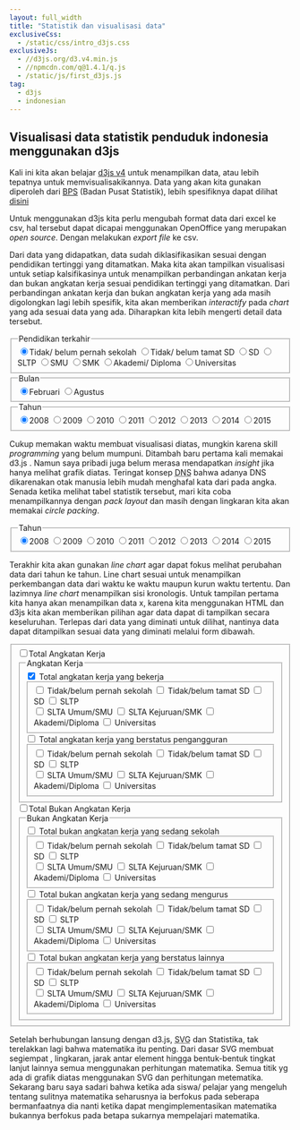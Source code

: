 ```yaml
---
layout: full_width
title: "Statistik dan visualisasi data"
exclusiveCss:
  - /static/css/intro_d3js.css
exclusiveJs:
  - //d3js.org/d3.v4.min.js
  - //npmcdn.com/q@1.4.1/q.js
  - /static/js/first_d3js.js
tag:
  - d3js
  - indonesian
---
```

<article class="well well-lg">
  <h1>Visualisasi data statistik penduduk indonesia menggunakan d3js
  </h1>
  <p>
    Kali ini kita akan belajar <a href="d3js.org">d3js v4</a> untuk menampilkan data, atau lebih tepatnya untuk memvisualisakikannya.
    Data yang akan kita gunakan diperoleh dari <a href="bps.go.id">BPS</a> (Badan Pusat Statistik), lebih spesifiknya dapat dilihat <a href="https://www.bps.go.id/linkTabelStatis/view/id/1904">disini</a>
  </p>
  <p>
    Untuk menggunakan d3js kita perlu mengubah format data dari excel ke csv, hal tersebut dapat dicapai menggunakan OpenOffice yang merupakan <i>open source</i>. Dengan melakukan <i>export file</i> ke csv.
  </p>
  <p>
    Dari data yang didapatkan, data sudah diklasifikasikan sesuai dengan pendidikan tertinggi yang ditamatkan. Maka kita akan tampilkan visualisasi untuk setiap kalsifikasinya untuk menampilkan perbandingan ankatan kerja dan bukan angkatan kerja sesuai pendidikan tertinggi yang ditamatkan.
    <!-- next -->
    Dari perbandingan ankatan kerja dan bukan angkatan kerja yang ada masih digolongkan lagi lebih spesifik, kita akan memberikan <i>interactify</i> pada <i>chart</i> yang ada sesuai data yang ada. Diharapkan kita lebih mengerti detail data tersebut.
  </p>
  <form class="panel panel-info col-xs-12 col-sm-12 col-md-12 col-lg-12">
    <div class="panel-body">
    <fieldset class="dataType" onchange="ptChange() col-xs-12 col-sm-11 col-md-10 col-lg-9">
    <legend>Pendidikan terkahir</legend>
      <input type="radio" value="0" name="pt" checked>Tidak/ belum pernah sekolah
      <input type="radio" value="1" name="pt">Tidak/ belum tamat SD
      <input type="radio" value="2" name="pt">SD
      <input type="radio" value="3" name="pt">SLTP
      <input type="radio" value="4" name="pt">SMU
      <input type="radio" value="5" name="pt">SMK
      <input type="radio" value="6" name="pt">Akademi/ Diploma
      <input type="radio" value="7" name="pt">Universitas
    </fieldset>
    <fieldset class="bln col-xs-4 col-sm-4 col-md-3 col-lg-2" onchange="blnChange()">
      <legend>Bulan</legend>
      <div class="row">
        <input type="radio" name="bulan" value="Februari"
        class="col-xs-6 col-md-6" checked>Februari
        <input type="radio" name="bulan" value="Agustus"
        class="col-xs-6 col-md-6">Agustus
      </div>
    </fieldset>
    <fieldset class="thn col-xs-8 col-sm-8 col-md-9 col-lg-10" onchange="thnChange()">
      <legend>Tahun</legend>
      <input type="radio" name="tahun" value="2008" checked>2008
      <input type="radio" name="tahun" value="2009">2009
      <input type="radio" name="tahun" value="2010">2010
      <input type="radio" name="tahun" value="2011">2011
      <input type="radio" name="tahun" value="2012">2012
      <input type="radio" name="tahun" value="2013">2013
      <input type="radio" name="tahun" value="2014">2014
      <input type="radio" name="tahun" value="2015">2015
    </fieldset>
    </div>
  </form>
  <figure class="fig1 well">
    <figcaption></figcaption>
  </figure>
  <p>
    Cukup memakan waktu membuat visualisasi diatas, mungkin karena skill <i>programming</i> yang belum mumpuni. Ditambah baru pertama kali memakai d3.js .
    Namun saya pribadi juga belum merasa mendapatkan <i>insight</i> jika hanya melihat grafik diatas. Teringat konsep <abbr title="Domain Name Server">DNS</abbr> bahwa adanya DNS dikarenakan otak manusia lebih mudah menghafal kata dari pada angka. Senada ketika melihat tabel statistik tersebut, mari kita coba menampilkannya dengan <i>pack layout</i> dan masih dengan lingkaran kita akan memakai <i> circle packing</i>.
  </p>
  <form class="panel panel-default row">
    <fieldset class="thn2 panel-body col-xs-12 col-sm-12 col-md-11 col-lg-10"
    onchange="thn2Change()">
      <legend>Tahun</legend>
      <input type="radio" name="tahun2" value="2008" checked>2008
      <input type="radio" name="tahun2" value="2009">2009
      <input type="radio" name="tahun2" value="2010">2010
      <input type="radio" name="tahun2" value="2011">2011
      <input type="radio" name="tahun2" value="2012">2012
      <input type="radio" name="tahun2" value="2013">2013
      <input type="radio" name="tahun2" value="2014">2014
      <input type="radio" name="tahun2" value="2015">2015
    </fieldset>
  </form>
  <figure class="fig2">
    <figcaption></figcaption>
  </figure>
  <p>
    <!-- tampilkan data pertumbuhan -->
    Terakhir kita akan gunakan <i>line chart</i> agar dapat fokus melihat perubahan data dari tahun ke tahun. Line chart sesuai untuk menampilkan perkembangan data dari waktu ke waktu maupun kurun waktu tertentu. Dan lazimnya <i>line chart</i> menampilkan sisi kronologis. Untuk tampilan pertama kita hanya akan menampilkan data x, karena kita menggunakan HTML dan d3js kita akan memberikan pilihan agar data dapat di tampilkan secara keseluruhan. Terlepas dari data yang diminati untuk dilihat, nantinya data dapat ditampilkan sesuai data yang diminati melalui form dibawah.
  </p>
  <form class="panel panel-default">
    <fieldset class="thirdForm panel-body" onchange="getCheckedList()">
      <input type="checkbox" name="top" value="ak">Total Angkatan Kerja
      <fieldset class="ak panel panel-info">
        <legend class="panel-heading">Angkatan Kerja</legend>
        <div class="panel-body">
          <label>
            <input type="checkbox" name="top" value="bekerja" checked>
            Total angkatan kerja yang bekerja
          </label>
          <fieldset class="bekerja">
            <div class="col-xs-6 col-sm-6 col-md-6 col-lg-6">
            <label>
                <input type="checkbox" value="tidak pernah sekolah">
                Tidak/belum pernah sekolah
            </label>
            <label>
                <input type="checkbox" value="tidak tamat sd">
                Tidak/belum tamat SD
            </label>
            <label>
                <input type="checkbox" value="SD">
                SD
            </label>
            <label>
                <input type="checkbox" value="SLTP">
                SLTP
            </label>
            </div>
            <div class="col-xs-6 col-sm-6 col-md-6 col-lg-6">
            <label>
              <input type="checkbox" value="SMU">
              SLTA Umum/SMU
            </label>
            <label>
              <input type="checkbox" value="SMK">
              SLTA Kejuruan/SMK
            </label>
            <label>
              <input type="checkbox" value="Diploma">
              Akademi/Diploma
            </label>
            <label>
              <input type="checkbox" value="Universitas">
              Universitas
            </label>
            </div>
          </fieldset>
          <label>
            <input type="checkbox" name="top" value="pengangguran">
            Total angkatan kerja yang berstatus pengangguran
          </label>
          <fieldset class="pengangguran">
            <div class="col-xs-6 col-sm-6 col-md-6 col-lg-6">
              <label>
                <input type="checkbox" value="tidak pernah sekolah">
                Tidak/belum pernah sekolah
              </label>
              <label>
                <input type="checkbox" value="tidak tamat sd">
                Tidak/belum tamat SD
              </label>
              <label>
                <input type="checkbox" value="SD">
                SD
              </label>
              <label>
                <input type="checkbox" value="SLTP">
                SLTP
              </label>
            </div>
            <div class="col-xs-6 col-sm-6 col-md-6 col-lg-6">
              <label>
                <input type="checkbox" value="SMU">
                SLTA Umum/SMU
              </label>
              <label>
                <input type="checkbox" value="SMK">
                SLTA Kejuruan/SMK
              </label>
              <label>
                <input type="checkbox" value="Diploma">
                Akademi/Diploma
              </label>
              <label>
                <input type="checkbox" value="Universitas">
                Universitas
              </label>
            </div>
          </fieldset>
        </div>
      </fieldset>
      <input type="checkbox" name="top" value="bak">Total Bukan Angkatan Kerja
      <fieldset class="bak panel panel-info">
        <legend class="panel-heading">Bukan Angkatan Kerja</legend>
        <div class="panel-body">
          <label>
            <input type="checkbox" name="top" value="sekolah">
            Total bukan angkatan kerja yang sedang sekolah
          </label>
          <fieldset class="sekolah row">
            <div class="col-xs-6 col-sm-6 col-md-6 col-lg-6">
              <label>
                <input type="checkbox" value="tidak pernah sekolah">
                Tidak/belum pernah sekolah
              </label>
              <label>
                <input type="checkbox" value="tidak tamat sd">
                Tidak/belum tamat SD
              </label>
              <label>
                <input type="checkbox" value="SD">
                SD
              </label>
              <label>
                <input type="checkbox" value="SLTP">
                SLTP
              </label>
            </div>
            <div class="col-xs-6 col-sm-6 col-md-6 col-lg-6">
              <label>
                <input type="checkbox" value="SMU">
                SLTA Umum/SMU
              </label>
              <label>
                <input type="checkbox" value="SMK">
                SLTA Kejuruan/SMK
              </label>
              <label>
                <input type="checkbox" value="Diploma">
                Akademi/Diploma
              </label>
              <label>
                <input type="checkbox" value="Universitas">
                Universitas
              </label>
            </div>
          </fieldset>
          <label>
            <input type="checkbox" name="top" value="mengurus">
            Total bukan angkatan kerja yang sedang mengurus
          </label>
          <fieldset class="mengurus row">
            <div class="col-xs-6 col-sm-6 col-md-6" col-lg-6>
              <label>
                <input type="checkbox" value="tidak pernah sekolah">
                Tidak/belum pernah sekolah
              </label>
              <label>
                <input type="checkbox" value="tidak tamat sd">
                Tidak/belum tamat SD
              </label>
              <label>
                <input type="checkbox" value="SD">
                SD
              </label>
              <label>
              <input type="checkbox" value="SLTP">
              SLTP
              </label>
            </div>
            <div class="col-xs-6 col-sm-6 col-md-6 col-lg-6">
              <label>
                <input type="checkbox" value="SMU">
                SLTA Umum/SMU
              </label>
              <label>
                <input type="checkbox" value="SMK">
                SLTA Kejuruan/SMK
              </label>
              <label>
                <input type="checkbox" value="Diploma">
                Akademi/Diploma
              </label>
              <label>
                <input type="checkbox" value="Universitas">
                Universitas
              </label>
            </div>
          </fieldset>
          <label>
            <input type="checkbox" name="top" value="lainnya">
            Total bukan angkatan kerja yang berstatus lainnya
          </label>
          <fieldset class="lainnya row">
            <div class="col-xs-6 col-sm-6 col-md-6 col-lg-6">
              <label>
                <input type="checkbox" value="tidak pernah sekolah">
                Tidak/belum pernah sekolah
              </label>
              <label>
                <input type="checkbox" value="tidak tamat sd">
                Tidak/belum tamat SD
              </label>
              <label>
                <input type="checkbox" value="SD">
                SD
              </label>
              <label>
                <input type="checkbox" value="SLTP">
                SLTP
              </label>
            </div>
            <div class="col-xs-6 col-sm-6 col-md-6 col-lg-6">
              <label>
                <input type="checkbox" value="SMU">
                SLTA Umum/SMU
              </label>
              <label>
                <input type="checkbox" value="SMK">
                SLTA Kejuruan/SMK
              </label>
              <label>
                <input type="checkbox" value="Diploma">
                Akademi/Diploma
              </label>
              <label>
                <input type="checkbox" value="Universitas">
                Universitas
              </label>
            </div>
          </fieldset>
        </div>
      </fieldset>
    </fieldset>
  </form>
  <figure class="fig3">
    <figcaption></figcaption>
  </figure>
  <figure class="fig3-legend">
    <!-- <figcaption></figcaption> -->
  </figure>
  <!-- kesimpulan -->
  <p>
    Setelah berhubungan lansung dengan d3.js, <abbr title="Scalable Vector Graphic">SVG</abbr> dan Statistika, tak terelakkan lagi bahwa matematika itu penting. Dari dasar SVG membuat segiempat , lingkaran, jarak antar element hingga bentuk-bentuk tingkat lanjut lainnya semua menggunakan perhitungan matematika. Semua titik yg ada di grafik diatas menggunakan SVG dan perhitungan metematika. Sekarang baru saya sadari bahwa ketika ada siswa/ pelajar yang mengeluh tentang sulitnya matematika seharusnya ia berfokus pada seberapa bermanfaatnya dia nanti ketika dapat mengimplementasikan matematika bukannya berfokus pada betapa sukarnya mempelajari matematika.
  </p>
</article>

